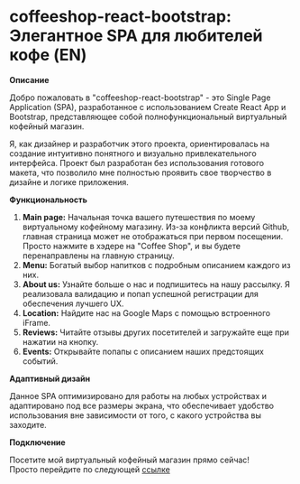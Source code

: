 # coffeeshop-react-bootstrap: Элегантное SPA для любителей кофе (EN)          

**Описание**    

Добро пожаловать в "coffeeshop-react-bootstrap" - это Single Page Application (SPA), разработанное с использованием Create React App и Bootstrap, представляющее собой полнофункциональный виртуальный кофейный магазин.    

Я, как дизайнер и разработчик этого проекта, ориентировалась на создание интуитивно понятного и визуально привлекательного интерфейса. Проект был разработан без использования готового макета, что позволило мне полностью проявить свое творчество в дизайне и логике приложения.    

**Функциональность**    

1. **Main page:** Начальная точка вашего путешествия по моему виртуальному кофейному магазину. Из-за конфликта версий Github, главная страница может не отображаться при первом посещении. Просто нажмите в хэдере на "Coffee Shop", и вы будете перенаправлены на главную страницу.    
2. **Menu:** Богатый выбор напитков с подробным описанием каждого из них.    
3. **About us:** Узнайте больше о нас и подпишитесь на нашу рассылку. Я реализовала валидацию и попап успешной регистрации для обеспечения лучшего UX.
4. **Location:** Найдите нас на Google Maps с помощью встроенного iFrame.
5. **Reviews:** Читайте отзывы других посетителей и загружайте еще при нажатии на кнопку.
6. **Events:** Открывайте попапы с описанием наших предстоящих событий.

**Адаптивный дизайн**    

Данное SPA оптимизировано для работы на любых устройствах и адаптировано под все размеры экрана, что обеспечивает удобство использования вне зависимости от того, с какого устройства вы заходите.    

**Подключение**    

Посетите мой виртуальный кофейный магазин прямо сейчас!   
Просто перейдите по следующей [ссылке](https://olpom.github.io/coffeeshop-react-bootstrap/)
